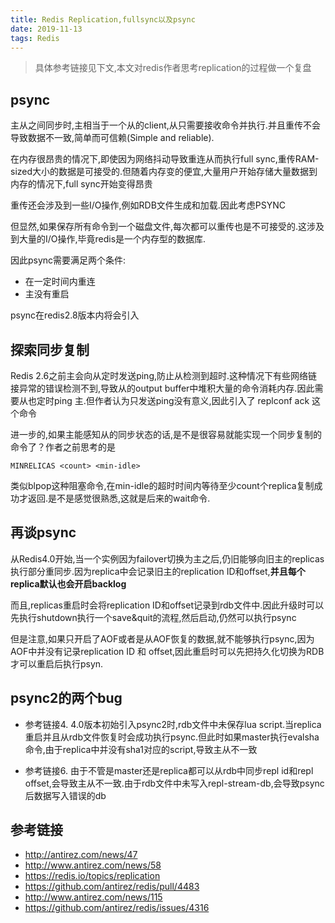 ```yaml
---
title: Redis Replication,fullsync以及psync
date: 2019-11-13 
tags: Redis
---
```

>具体参考链接见下文,本文对redis作者思考replication的过程做一个复盘

## psync

主从之间同步时,主相当于一个从的client,从只需要接收命令并执行.并且重传不会导致数据不一致,简单而可信赖(Simple and reliable).


在内存很昂贵的情况下,即使因为网络抖动导致重连从而执行full sync,重传RAM-sized大小的数据是可接受的.但随着内存变的便宜,大量用户开始存储大量数据到内存的情况下,full sync开始变得昂贵

重传还会涉及到一些I/O操作,例如RDB文件生成和加载.因此考虑PSYNC

但显然,如果保存所有命令到一个磁盘文件,每次都可以重传也是不可接受的.这涉及到大量的I/O操作,毕竟redis是一个内存型的数据库.

因此psync需要满足两个条件:
* 在一定时间内重连
* 主没有重启

psync在redis2.8版本内将会引入

## 探索同步复制

Redis 2.6之前主会向从定时发送ping,防止从检测到超时.这种情况下有些网络链接异常的错误检测不到,导致从的output buffer中堆积大量的命令消耗内存.因此需要从也定时ping 主.但作者认为只发送ping没有意义,因此引入了 replconf ack <replication-offset>这个命令

进一步的,如果主能感知从的同步状态的话,是不是很容易就能实现一个同步复制的命令了？作者之前思考的是
```
MINRELICAS <count> <min-idle>
```
类似blpop这种阻塞命令,在min-idle的超时时间内等待至少count个replica复制成功才返回.是不是感觉很熟悉,这就是后来的wait命令.


## 再谈psync

从Redis4.0开始,当一个实例因为failover切换为主之后,仍旧能够向旧主的replicas执行部分重同步.因为replica中会记录旧主的replication ID和offset,**并且每个replica默认也会开启backlog**

而且,replicas重启时会将replication ID和offset记录到rdb文件中.因此升级时可以先执行shutdown执行一个save&quit的流程,然后启动,仍然可以执行psync

但是注意,如果只开启了AOF或者是从AOF恢复的数据,就不能够执行psync,因为AOF中并没有记录replication ID 和 offset,因此重启时可以先把持久化切换为RDB才可以重启后执行psyn.

## psync2的两个bug
* 参考链接4. 4.0版本初始引入psync2时,rdb文件中未保存lua script.当replica重启并且从rdb文件恢复时会成功执行psync.但此时如果master执行evalsha命令,由于replica中并没有sha1对应的script,导致主从不一致

* 参考链接6. 由于不管是master还是replica都可以从rdb中同步repl id和repl offset,会导致主从不一致.由于rdb文件中未写入repl-stream-db,会导致psync后数据写入错误的db



##  参考链接
* http://antirez.com/news/47
* http://www.antirez.com/news/58
* https://redis.io/topics/replication
* https://github.com/antirez/redis/pull/4483
* http://www.antirez.com/news/115
* https://github.com/antirez/redis/issues/4316
